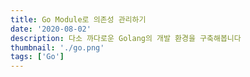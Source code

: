 ```yaml
---
title: Go Module로 의존성 관리하기
date: '2020-08-02'
description: 다소 까다로운 Golang의 개발 환경을 구축해봅니다
thumbnail: './go.png'
tags: ['Go']
---
```

